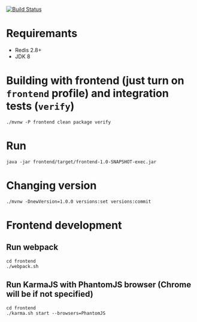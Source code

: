 [![Build Status](https://travis-ci.org/nikit-cpp/good-parts.svg?branch=master)](https://travis-ci.org/nikit-cpp/good-parts)

# Requiremants

* Redis 2.8+
* JDK 8

# Building with frontend (just turn on `frontend` profile) and integration tests (`verify`)
```
./mvnw -P frontend clean package verify
```

# Run
```
java -jar frontend/target/frontend-1.0-SNAPSHOT-exec.jar
```

# Changing version
```
./mvnw -DnewVersion=1.0.0 versions:set versions:commit
```

# Frontend development

## Run webpack
```
cd frontend
./webpack.sh
```

## Run KarmaJS with PhantomJS browser (Chrome will be if not specified)
```
cd frontend
./karma.sh start --browsers=PhantomJS
```
